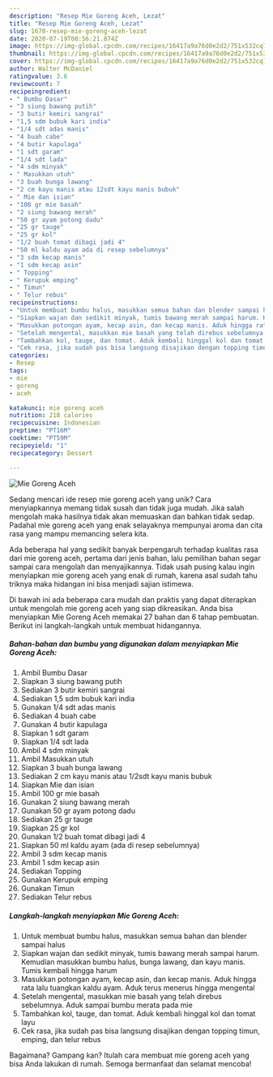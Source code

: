 ```yaml
---
description: "Resep Mie Goreng Aceh, Lezat"
title: "Resep Mie Goreng Aceh, Lezat"
slug: 1670-resep-mie-goreng-aceh-lezat
date: 2020-07-19T00:56:21.874Z
image: https://img-global.cpcdn.com/recipes/16417a9a76d0e2d2/751x532cq70/mie-goreng-aceh-foto-resep-utama.jpg
thumbnail: https://img-global.cpcdn.com/recipes/16417a9a76d0e2d2/751x532cq70/mie-goreng-aceh-foto-resep-utama.jpg
cover: https://img-global.cpcdn.com/recipes/16417a9a76d0e2d2/751x532cq70/mie-goreng-aceh-foto-resep-utama.jpg
author: Walter McDaniel
ratingvalue: 3.6
reviewcount: 7
recipeingredient:
- " Bumbu Dasar"
- "3 siung bawang putih"
- "3 butir kemiri sangrai"
- "1,5 sdm bubuk kari india"
- "1/4 sdt adas manis"
- "4 buah cabe"
- "4 butir kapulaga"
- "1 sdt garam"
- "1/4 sdt lada"
- "4 sdm minyak"
- " Masukkan utuh"
- "3 buah bunga lawang"
- "2 cm kayu manis atau 12sdt kayu manis bubuk"
- " Mie dan isian"
- "100 gr mie basah"
- "2 siung bawang merah"
- "50 gr ayam potong dadu"
- "25 gr tauge"
- "25 gr kol"
- "1/2 buah tomat dibagi jadi 4"
- "50 ml kaldu ayam ada di resep sebelumnya"
- "3 sdm kecap manis"
- "1 sdm kecap asin"
- " Topping"
- " Kerupuk emping"
- " Timun"
- " Telur rebus"
recipeinstructions:
- "Untuk membuat bumbu halus, masukkan semua bahan dan blender sampai halus"
- "Siapkan wajan dan sedikit minyak, tumis bawang merah sampai harum. Kemudian masukkan bumbu halus, bunga lawang, dan kayu manis. Tumis kembali hingga harum"
- "Masukkan potongan ayam, kecap asin, dan kecap manis. Aduk hingga rata lalu tuangkan kaldu ayam. Aduk terus menerus hingga mengental"
- "Setelah mengental, masukkan mie basah yang telah direbus sebelumnya. Aduk sampai bumbu merata pada mie"
- "Tambahkan kol, tauge, dan tomat. Aduk kembali hinggal kol dan tomat layu"
- "Cek rasa, jika sudah pas bisa langsung disajikan dengan topping timun, emping, dan telur rebus"
categories:
- Resep
tags:
- mie
- goreng
- aceh

katakunci: mie goreng aceh 
nutrition: 218 calories
recipecuisine: Indonesian
preptime: "PT16M"
cooktime: "PT59M"
recipeyield: "1"
recipecategory: Dessert

---
```



![Mie Goreng Aceh](https://img-global.cpcdn.com/recipes/16417a9a76d0e2d2/751x532cq70/mie-goreng-aceh-foto-resep-utama.jpg)

Sedang mencari ide resep mie goreng aceh yang unik? Cara menyiapkannya memang tidak susah dan tidak juga mudah. Jika salah mengolah maka hasilnya tidak akan memuaskan dan bahkan tidak sedap. Padahal mie goreng aceh yang enak selayaknya mempunyai aroma dan cita rasa yang mampu memancing selera kita.



Ada beberapa hal yang sedikit banyak berpengaruh terhadap kualitas rasa dari mie goreng aceh, pertama dari jenis bahan, lalu pemilihan bahan segar sampai cara mengolah dan menyajikannya. Tidak usah pusing kalau ingin menyiapkan mie goreng aceh yang enak di rumah, karena asal sudah tahu triknya maka hidangan ini bisa menjadi sajian istimewa.


Di bawah ini ada beberapa cara mudah dan praktis yang dapat diterapkan untuk mengolah mie goreng aceh yang siap dikreasikan. Anda bisa menyiapkan Mie Goreng Aceh memakai 27 bahan dan 6 tahap pembuatan. Berikut ini langkah-langkah untuk membuat hidangannya.

<!--inarticleads1-->

##### Bahan-bahan dan bumbu yang digunakan dalam menyiapkan Mie Goreng Aceh:

1. Ambil  Bumbu Dasar
1. Siapkan 3 siung bawang putih
1. Sediakan 3 butir kemiri sangrai
1. Sediakan 1,5 sdm bubuk kari india
1. Gunakan 1/4 sdt adas manis
1. Sediakan 4 buah cabe
1. Gunakan 4 butir kapulaga
1. Siapkan 1 sdt garam
1. Siapkan 1/4 sdt lada
1. Ambil 4 sdm minyak
1. Ambil  Masukkan utuh
1. Siapkan 3 buah bunga lawang
1. Sediakan 2 cm kayu manis atau 1/2sdt kayu manis bubuk
1. Siapkan  Mie dan isian
1. Ambil 100 gr mie basah
1. Gunakan 2 siung bawang merah
1. Gunakan 50 gr ayam potong dadu
1. Sediakan 25 gr tauge
1. Siapkan 25 gr kol
1. Gunakan 1/2 buah tomat dibagi jadi 4
1. Siapkan 50 ml kaldu ayam (ada di resep sebelumnya)
1. Ambil 3 sdm kecap manis
1. Ambil 1 sdm kecap asin
1. Sediakan  Topping
1. Gunakan  Kerupuk emping
1. Gunakan  Timun
1. Sediakan  Telur rebus




<!--inarticleads2-->

##### Langkah-langkah menyiapkan Mie Goreng Aceh:

1. Untuk membuat bumbu halus, masukkan semua bahan dan blender sampai halus
1. Siapkan wajan dan sedikit minyak, tumis bawang merah sampai harum. Kemudian masukkan bumbu halus, bunga lawang, dan kayu manis. Tumis kembali hingga harum
1. Masukkan potongan ayam, kecap asin, dan kecap manis. Aduk hingga rata lalu tuangkan kaldu ayam. Aduk terus menerus hingga mengental
1. Setelah mengental, masukkan mie basah yang telah direbus sebelumnya. Aduk sampai bumbu merata pada mie
1. Tambahkan kol, tauge, dan tomat. Aduk kembali hinggal kol dan tomat layu
1. Cek rasa, jika sudah pas bisa langsung disajikan dengan topping timun, emping, dan telur rebus




Bagaimana? Gampang kan? Itulah cara membuat mie goreng aceh yang bisa Anda lakukan di rumah. Semoga bermanfaat dan selamat mencoba!
